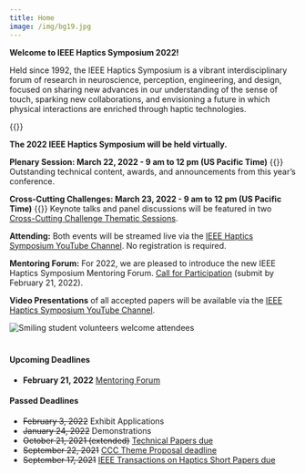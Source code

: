 ```yaml
---
title: Home
image: /img/bg19.jpg
---
```





<!--

**Update:** The 2022 IEEE Haptics Symposium is transitioning to a **virtual conference format.** The live streaming video event will take place on **Tuesday, March 22, 2022 - 9am to 12pm US Pacific Time** (16:00 to 19:00 UTC). The Cross-Cutting Challenges live video event will take place on **Wednesday, March 23, 2022 - 9am to 12pm US Pacific Time** (16:00 to 19:00 UTC). Please visit the [conference program](/program/program-overview/) for more information.


The 2022 IEEE Haptics Symposium is transitioning to a **virtual conference format.**  The outstanding technical content in this year’s conference will be shared via a livestream event that will take place in late March 2022, as part of the virtual conference.  Further details about the virtual conference program, registration, and opportunities for participation will be available in the near future.



Submissions for Exhibits and Demonstrations are not being accepted for the virtual conference.  A newly introduced [Mentoring Forum](/presenting/mentoring-forum/) track will replace the Works-in-Progress track and provide unique opportunities for participation by students and postdoctoral researchers.

{{<simpleLineBreak>}}

-->


**Welcome to IEEE Haptics Symposium 2022!**

Held since 1992, the IEEE Haptics Symposium is a vibrant interdisciplinary forum of research in neuroscience, perception, engineering, and design, focused on sharing new advances in our understanding of the sense of touch, sparking new collaborations, and envisioning a future in which physical interactions are enriched through haptic technologies.  

{{<simpleLineBreak>}}


**The 2022 IEEE Haptics Symposium will be held virtually.**

**Plenary Session: March 22, 2022 - 9 am to 12 pm (US Pacific Time)** {{<simpleBR>}}
Outstanding technical content, awards, and announcements from this year’s conference.

**Cross-Cutting Challenges: March 23, 2022 - 9 am to 12 pm (US Pacific Time)** {{<simpleBR>}}
Keynote talks and panel discussions will be featured in two [Cross-Cutting Challenge Thematic Sessions](/program/).

**Attending:** Both events will be streamed live via the [IEEE Haptics Symposium YouTube Channel](https://www.youtube.com/channel/UC1YjMwrg8Hk6uAtyWb62yAw). No registration is required.

**Mentoring Forum:** For 2022, we are pleased to introduce the new IEEE Haptics Symposium Mentoring Forum. [Call for Participation](/presenting/mentoring-forum) (submit by February 21, 2022).

**Video Presentations** of all accepted papers will be available via the [IEEE Haptics Symposium YouTube Channel](https://www.youtube.com/channel/UC1YjMwrg8Hk6uAtyWb62yAw).

<!--
The 2022 conference will include [cross-cutting challenge](/program/) sessions, [technical paper](/presenting/technical-papers/) sessions presenting the latest advances in haptics,  hands-on haptic demonstrations, and work-in-progress posters. An exciting social activities program will provide opportunities for socializing and networking.

Once again for 2022, a [conference journal papers track](/presenting/transactions-on-haptics-early-submission) provides the opportunity for authors to present new findings at the conference for simultaneous publication in IEEE Transactions on Haptics.
-->

![Smiling student volunteers welcome attendees](/img/slide-image-6-crop.jpg)

<hr style="height:6px; visibility:hidden;" />

#### Upcoming Deadlines
 - **February 21, 2022** [Mentoring Forum](/presenting/mentoring-forum)

 <!--  
 - **March 1, 2022** [Virtual Conference Videos](/presenting/video-instructions)
- **TBA** [Works-in-Progress Papers](/presenting/work-in-progress-wip-papers/)
 - **November 19, 2021** [Cross-Cutting Challenges Individual Submission](/presenting/cross-cutting-challenges/) REMOVED on 1-5 by Greg
 - ~~October 13, 2021~~ **October 21, 2021 (extended)** [Technical Papers due](/presenting/technical-papers/) REMOVED ON 10-29 by Greg 
 -->

#### Passed Deadlines
 - ~~February 3, 2022~~ Exhibit Applications
 - ~~January 24, 2022~~ Demonstrations
 - ~~October 21, 2021 (extended)~~ [Technical Papers due](/presenting/technical-papers/)
 - ~~September 22, 2021~~ [CCC Theme Proposal deadline](/presenting/cross-cutting-challenges/)
 - ~~September 17, 2021~~ [IEEE Transactions on Haptics Short Papers due](/presenting/transactions-on-haptics-early-submission/)

<br>

